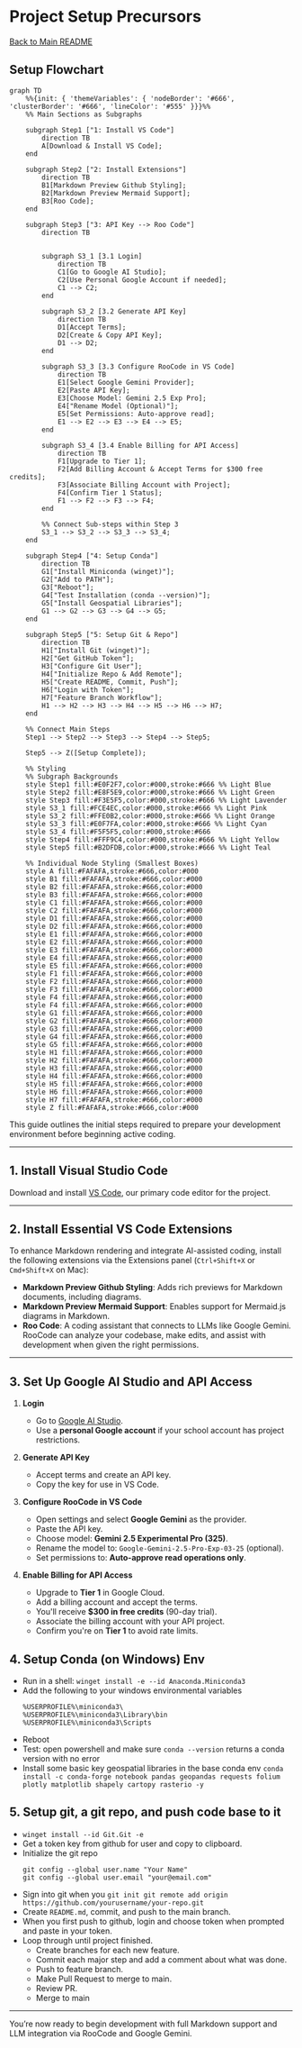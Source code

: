 # Project Setup Precursors

[Back to Main README](./README.md)

## Setup Flowchart

```mermaid
graph TD
    %%{init: { 'themeVariables': { 'nodeBorder': '#666', 'clusterBorder': '#666', 'lineColor': '#555' }}}%%
    %% Main Sections as Subgraphs

    subgraph Step1 ["1: Install VS Code"]
        direction TB
        A[Download & Install VS Code];
    end

    subgraph Step2 ["2: Install Extensions"]
        direction TB
        B1[Markdown Preview Github Styling];
        B2[Markdown Preview Mermaid Support];
        B3[Roo Code];
    end

    subgraph Step3 ["3: API Key --> Roo Code"]
        direction TB


        subgraph S3_1 [3.1 Login]
            direction TB
            C1[Go to Google AI Studio];
            C2[Use Personal Google Account if needed];
            C1 --> C2;
        end

        subgraph S3_2 [3.2 Generate API Key]
            direction TB
            D1[Accept Terms];
            D2[Create & Copy API Key];
            D1 --> D2;
        end

        subgraph S3_3 [3.3 Configure RooCode in VS Code]
            direction TB
            E1[Select Google Gemini Provider];
            E2[Paste API Key];
            E3[Choose Model: Gemini 2.5 Exp Pro];
            E4["Rename Model (Optional)"];
            E5[Set Permissions: Auto-approve read];
            E1 --> E2 --> E3 --> E4 --> E5;
        end

        subgraph S3_4 [3.4 Enable Billing for API Access]
            direction TB
            F1[Upgrade to Tier 1];
            F2[Add Billing Account & Accept Terms for $300 free credits];
            F3[Associate Billing Account with Project];
            F4[Confirm Tier 1 Status];
            F1 --> F2 --> F3 --> F4;
        end

        %% Connect Sub-steps within Step 3
        S3_1 --> S3_2 --> S3_3 --> S3_4;
    end

    subgraph Step4 ["4: Setup Conda"]
        direction TB
        G1["Install Miniconda (winget)"];
        G2["Add to PATH"];
        G3["Reboot"];
        G4["Test Installation (conda --version)"];
        G5["Install Geospatial Libraries"];
        G1 --> G2 --> G3 --> G4 --> G5;
    end

    subgraph Step5 ["5: Setup Git & Repo"]
        direction TB
        H1["Install Git (winget)"];
        H2["Get GitHub Token"];
        H3["Configure Git User"];
        H4["Initialize Repo & Add Remote"];
        H5["Create README, Commit, Push"];
        H6["Login with Token"];
        H7["Feature Branch Workflow"];
        H1 --> H2 --> H3 --> H4 --> H5 --> H6 --> H7;
    end

    %% Connect Main Steps
    Step1 --> Step2 --> Step3 --> Step4 --> Step5;

    Step5 --> Z([Setup Complete]);

    %% Styling
    %% Subgraph Backgrounds
    style Step1 fill:#E0F2F7,color:#000,stroke:#666 %% Light Blue
    style Step2 fill:#E8F5E9,color:#000,stroke:#666 %% Light Green
    style Step3 fill:#F3E5F5,color:#000,stroke:#666 %% Light Lavender
    style S3_1 fill:#FCE4EC,color:#000,stroke:#666 %% Light Pink
    style S3_2 fill:#FFE0B2,color:#000,stroke:#666 %% Light Orange
    style S3_3 fill:#E0F7FA,color:#000,stroke:#666 %% Light Cyan
    style S3_4 fill:#F5F5F5,color:#000,stroke:#666
    style Step4 fill:#FFF9C4,color:#000,stroke:#666 %% Light Yellow
    style Step5 fill:#B2DFDB,color:#000,stroke:#666 %% Light Teal

    %% Individual Node Styling (Smallest Boxes)
    style A fill:#FAFAFA,stroke:#666,color:#000
    style B1 fill:#FAFAFA,stroke:#666,color:#000
    style B2 fill:#FAFAFA,stroke:#666,color:#000
    style B3 fill:#FAFAFA,stroke:#666,color:#000
    style C1 fill:#FAFAFA,stroke:#666,color:#000
    style C2 fill:#FAFAFA,stroke:#666,color:#000
    style D1 fill:#FAFAFA,stroke:#666,color:#000
    style D2 fill:#FAFAFA,stroke:#666,color:#000
    style E1 fill:#FAFAFA,stroke:#666,color:#000
    style E2 fill:#FAFAFA,stroke:#666,color:#000
    style E3 fill:#FAFAFA,stroke:#666,color:#000
    style E4 fill:#FAFAFA,stroke:#666,color:#000
    style E5 fill:#FAFAFA,stroke:#666,color:#000
    style F1 fill:#FAFAFA,stroke:#666,color:#000
    style F2 fill:#FAFAFA,stroke:#666,color:#000
    style F3 fill:#FAFAFA,stroke:#666,color:#000
    style F4 fill:#FAFAFA,stroke:#666,color:#000
    style F4 fill:#FAFAFA,stroke:#666,color:#000
    style G1 fill:#FAFAFA,stroke:#666,color:#000
    style G2 fill:#FAFAFA,stroke:#666,color:#000
    style G3 fill:#FAFAFA,stroke:#666,color:#000
    style G4 fill:#FAFAFA,stroke:#666,color:#000
    style G5 fill:#FAFAFA,stroke:#666,color:#000
    style H1 fill:#FAFAFA,stroke:#666,color:#000
    style H2 fill:#FAFAFA,stroke:#666,color:#000
    style H3 fill:#FAFAFA,stroke:#666,color:#000
    style H4 fill:#FAFAFA,stroke:#666,color:#000
    style H5 fill:#FAFAFA,stroke:#666,color:#000
    style H6 fill:#FAFAFA,stroke:#666,color:#000
    style H7 fill:#FAFAFA,stroke:#666,color:#000
    style Z fill:#FAFAFA,stroke:#666,color:#000
```

This guide outlines the initial steps required to prepare your development environment before beginning active coding.

---

## 1. Install Visual Studio Code

Download and install [VS Code](https://code.visualstudio.com/), our primary code editor for the project.

---

## 2. Install Essential VS Code Extensions

To enhance Markdown rendering and integrate AI-assisted coding, install the following extensions via the Extensions panel (`Ctrl+Shift+X` or `Cmd+Shift+X` on Mac):

- **Markdown Preview Github Styling**: Adds rich previews for Markdown documents, including diagrams.
- **Markdown Preview Mermaid Support**: Enables support for Mermaid.js diagrams in Markdown.
- **Roo Code**: A coding assistant that connects to LLMs like Google Gemini. RooCode can analyze your codebase, make edits, and assist with development when given the right permissions.

---

## 3. Set Up Google AI Studio and API Access

1. **Login**
   - Go to [Google AI Studio](https://makersuite.google.com/).
   - Use a **personal Google account** if your school account has project restrictions.

2. **Generate API Key**
   - Accept terms and create an API key.
   - Copy the key for use in VS Code.

3. **Configure RooCode in VS Code**
   - Open settings and select **Google Gemini** as the provider.
   - Paste the API key.
   - Choose model: **Gemini 2.5 Experimental Pro (325)**.
   - Rename the model to: `Google-Gemini-2.5-Pro-Exp-03-25` (optional).
   - Set permissions to: **Auto-approve read operations only**.

4. **Enable Billing for API Access**
   - Upgrade to **Tier 1** in Google Cloud.
   - Add a billing account and accept the terms.
   - You'll receive **$300 in free credits** (90-day trial).
   - Associate the billing account with your API project.
   - Confirm you're on **Tier 1** to avoid rate limits.

## 4. **Setup Conda (on Windows) Env**
   - Run in a shell: `winget install -e --id Anaconda.Miniconda3`
   - Add the following to your windows environmental variables
        ```
        %USERPROFILE%\miniconda3\
        %USERPROFILE%\miniconda3\Library\bin
        %USERPROFILE%\miniconda3\Scripts
        ```
   - Reboot
   - Test: open powershell and make sure `conda --version` returns a conda version with no error
   - Install some basic key geospatial libraries in the base conda env `conda install -c conda-forge notebook pandas geopandas requests folium plotly matplotlib shapely cartopy rasterio -y`

## 5. **Setup git, a git repo, and push code base to it**
   - `winget install --id Git.Git -e`
   - Get a token key from github for user and copy to clipboard.
   - Initialize the git repo
        ```
        git config --global user.name "Your Name"
        git config --global user.email "your@email.com"
        ```
  - Sign into git when you 
        ```
        git init
        git remote add origin https://github.com/yourusername/your-repo.git
        ```
  - Create `README.md`, commit, and push to the main branch.
  - When you first push to github, login and choose token when prompted and paste in your token.
  - Loop through until project finished.
    - Create branches for each new feature.
    - Commit each major step and add a comment about what was done.
    - Push to feature branch. 
    - Make Pull Request to merge to main.
    - Review PR.
    - Merge to main

---

You’re now ready to begin development with full Markdown support and LLM integration via RooCode and Google Gemini.